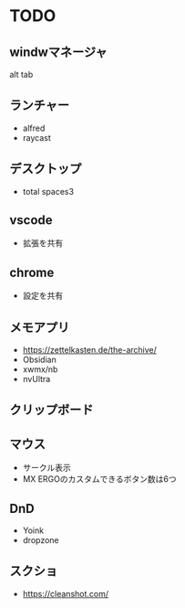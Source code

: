 # TODO 

## windwマネージャ

alt tab


## ランチャー

- alfred
- raycast

## デスクトップ
- total spaces3

## vscode

- 拡張を共有

## chrome
- 設定を共有

## メモアプリ
- https://zettelkasten.de/the-archive/
- Obsidian
- xwmx/nb
- nvUltra

## クリップボード

## マウス

- サークル表示
- MX ERGOのカスタムできるボタン数は6つ

## DnD
- Yoink
- dropzone

## スクショ

- https://cleanshot.com/
